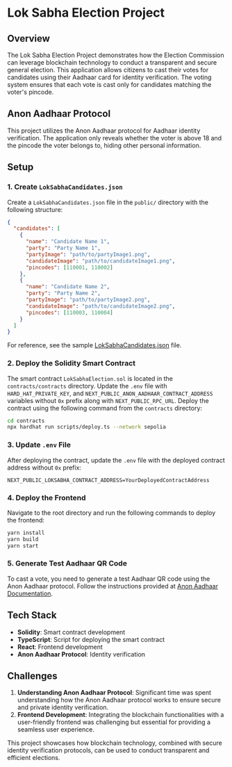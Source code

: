 # Lok Sabha Election Project

## Overview

The Lok Sabha Election Project demonstrates how the Election Commission can leverage blockchain technology to conduct a transparent and secure general election. This application allows citizens to cast their votes for candidates using their Aadhaar card for identity verification. The voting system ensures that each vote is cast only for candidates matching the voter's pincode.

## Anon Aadhaar Protocol

This project utilizes the Anon Aadhaar protocol for Aadhaar identity verification. The application only reveals whether the voter is above 18 and the pincode the voter belongs to, hiding other personal information.

## Setup

### 1. Create `LokSabhaCandidates.json`

Create a `LokSabhaCandidates.json` file in the `public/` directory with the following structure:

```json
{
  "candidates": [
    {
      "name": "Candidate Name 1",
      "party": "Party Name 1",
      "partyImage": "path/to/partyImage1.png",
      "candidateImage": "path/to/candidateImage1.png",
      "pincodes": [110001, 110002]
    },
    {
      "name": "Candidate Name 2",
      "party": "Party Name 2",
      "partyImage": "path/to/partyImage2.png",
      "candidateImage": "path/to/candidateImage2.png",
      "pincodes": [110003, 110004]
    }
  ]
}
```
For reference, see the sample [LokSabhaCandidates.json](public/LokSabhaCandidates.json) file.

### 2. Deploy the Solidity Smart Contract

The smart contract `LokSabhaElection.sol` is located in the `contracts/contracts` directory. Update the `.env` file with `HARD_HAT_PRIVATE_KEY`, and `NEXT_PUBLIC_ANON_AADHAAR_CONTRACT_ADDRESS` variables without `0x` prefix along with `NEXT_PUBLIC_RPC_URL`. Deploy the contract using the following command from the `contracts` directory:

```bash
cd contracts
npx hardhat run scripts/deploy.ts --network sepolia
```

### 3. Update `.env` File

After deploying the contract, update the `.env` file with the deployed contract address without `0x` prefix:

```plaintext
NEXT_PUBLIC_LOKSABHA_CONTRACT_ADDRESS=YourDeployedContractAddress
```

### 4. Deploy the Frontend

Navigate to the root directory and run the following commands to deploy the frontend:

```bash
yarn install
yarn build
yarn start
```

### 5. Generate Test Aadhaar QR Code

To cast a vote, you need to generate a test Aadhaar QR code using the Anon Aadhaar protocol. Follow the instructions provided at [Anon Aadhaar Documentation](https://documentation.anon-aadhaar.pse.dev/docs/generate-qr).

## Tech Stack

- **Solidity**: Smart contract development
- **TypeScript**: Script for deploying the smart contract
- **React**: Frontend development
- **Anon Aadhaar Protocol**: Identity verification

## Challenges

1. **Understanding Anon Aadhaar Protocol**: Significant time was spent understanding how the Anon Aadhaar protocol works to ensure secure and private identity verification.
2. **Frontend Development**: Integrating the blockchain functionalities with a user-friendly frontend was challenging but essential for providing a seamless user experience.

This project showcases how blockchain technology, combined with secure identity verification protocols, can be used to conduct transparent and efficient elections.
